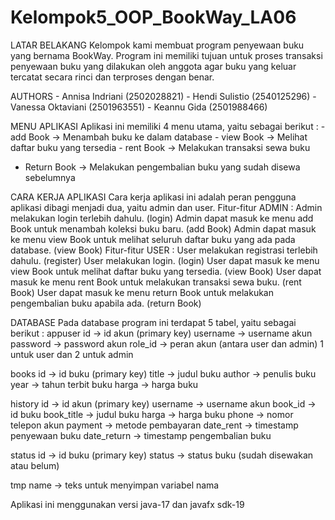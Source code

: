 # Kelompok5_OOP_BookWay_LA06

LATAR BELAKANG Kelompok kami membuat program penyewaan buku yang bernama
BookWay. Program ini memiliki tujuan untuk proses transaksi penyewaan
buku yang dilakukan oleh anggota agar buku yang keluar tercatat secara
rinci dan terproses dengan benar.

AUTHORS - Annisa Indriani (2502028821) - Hendi Sulistio (2540125296) -
Vanessa Oktaviani (2501963551) - Keannu Gida (2501988466)

MENU APLIKASI Aplikasi ini memiliki 4 menu utama, yaitu sebagai berikut
: - add Book -\> Menambah buku ke dalam database - view Book -\> Melihat
daftar buku yang tersedia - rent Book -\> Melakukan transaksi sewa buku
- Return Book -\> Melakukan pengembalian buku yang sudah disewa
sebelumnya

CARA KERJA APLIKASI Cara kerja aplikasi ini adalah peran pengguna
aplikasi dibagi menjadi dua, yaitu admin dan user. Fitur-fitur ADMIN :
Admin melakukan login terlebih dahulu. (login) Admin dapat masuk ke menu
add Book untuk menambah koleksi buku baru. (add Book) Admin dapat masuk
ke menu view Book untuk melihat seluruh daftar buku yang ada pada
database. (view Book) Fitur-fitur USER : User melakukan registrasi
terlebih dahulu. (register) User melakukan login. (login) User dapat
masuk ke menu view Book untuk melihat daftar buku yang tersedia. (view
Book) User dapat masuk ke menu rent Book untuk melakukan transaksi sewa
buku. (rent Book) User dapat masuk ke menu return Book untuk melakukan
pengembalian buku apabila ada. (return Book)

DATABASE Pada database program ini terdapat 5 tabel, yaitu sebagai
berikut : appuser id -\> id akun (primary key) username -\> username
akun password -\> password akun role\_id -\> peran akun (antara user dan
admin) 1 untuk user dan 2 untuk admin

books id -\> id buku (primary key) title -\> judul buku author -\>
penulis buku year -\> tahun terbit buku harga -\> harga buku

history id -\> id akun (primary key) username -\> username akun book\_id
-\> id buku book\_title -\> judul buku harga -\> harga buku phone -\>
nomor telepon akun payment -\> metode pembayaran date\_rent -\>
timestamp penyewaan buku date\_return -\> timestamp pengembalian buku

status id -\> id buku (primary key) status -\> status buku (sudah
disewakan atau belum)

tmp name -\> teks untuk menyimpan variabel nama

Aplikasi ini menggunakan versi java-17 dan javafx sdk-19
